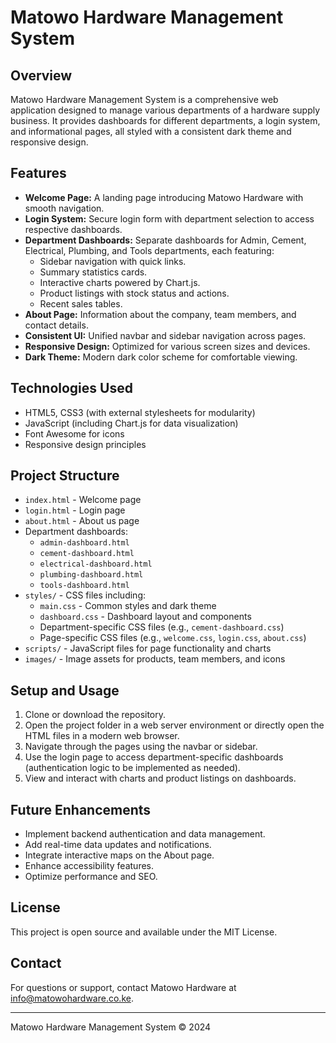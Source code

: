 # Matowo Hardware Management System

## Overview
Matowo Hardware Management System is a comprehensive web application designed to manage various departments of a hardware supply business. It provides dashboards for different departments, a login system, and informational pages, all styled with a consistent dark theme and responsive design.

## Features
- **Welcome Page:** A landing page introducing Matowo Hardware with smooth navigation.
- **Login System:** Secure login form with department selection to access respective dashboards.
- **Department Dashboards:** Separate dashboards for Admin, Cement, Electrical, Plumbing, and Tools departments, each featuring:
  - Sidebar navigation with quick links.
  - Summary statistics cards.
  - Interactive charts powered by Chart.js.
  - Product listings with stock status and actions.
  - Recent sales tables.
- **About Page:** Information about the company, team members, and contact details.
- **Consistent UI:** Unified navbar and sidebar navigation across pages.
- **Responsive Design:** Optimized for various screen sizes and devices.
- **Dark Theme:** Modern dark color scheme for comfortable viewing.

## Technologies Used
- HTML5, CSS3 (with external stylesheets for modularity)
- JavaScript (including Chart.js for data visualization)
- Font Awesome for icons
- Responsive design principles

## Project Structure
- `index.html` - Welcome page
- `login.html` - Login page
- `about.html` - About us page
- Department dashboards:
  - `admin-dashboard.html`
  - `cement-dashboard.html`
  - `electrical-dashboard.html`
  - `plumbing-dashboard.html`
  - `tools-dashboard.html`
- `styles/` - CSS files including:
  - `main.css` - Common styles and dark theme
  - `dashboard.css` - Dashboard layout and components
  - Department-specific CSS files (e.g., `cement-dashboard.css`)
  - Page-specific CSS files (e.g., `welcome.css`, `login.css`, `about.css`)
- `scripts/` - JavaScript files for page functionality and charts
- `images/` - Image assets for products, team members, and icons

## Setup and Usage
1. Clone or download the repository.
2. Open the project folder in a web server environment or directly open the HTML files in a modern web browser.
3. Navigate through the pages using the navbar or sidebar.
4. Use the login page to access department-specific dashboards (authentication logic to be implemented as needed).
5. View and interact with charts and product listings on dashboards.

## Future Enhancements
- Implement backend authentication and data management.
- Add real-time data updates and notifications.
- Integrate interactive maps on the About page.
- Enhance accessibility features.
- Optimize performance and SEO.

## License
This project is open source and available under the MIT License.

## Contact
For questions or support, contact Matowo Hardware at info@matowohardware.co.ke.

---
Matowo Hardware Management System © 2024
